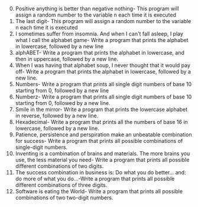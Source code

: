 0. Positive anything is better than negative nothing- This program will assign a random number to the variable n each time it is executed
1. The last digit- This program will assign a random number to the variable n each time it is executed
2. I sometimes suffer from insomnia. And when I can't fall asleep, I play what I call the alphabet game- Write a program that prints the alphabet in lowercase, followed by a new line
3. alphABET- Write a program that prints the alphabet in lowercase, and then in uppercase, followed by a new line.
4. When I was having that alphabet soup, I never thought that it would pay off- Write a program that prints the alphabet in lowercase, followed by a new line.
5. Numbers- Write a program that prints all single digit numbers of base 10 starting from 0, followed by a new line
6. Numberz- Write a program that prints all single digit numbers of base 10 starting from 0, followed by a new line.
7. Smile in the mirror- Write a program that prints the lowercase alphabet in reverse, followed by a new line.
8. Hexadecimal- Write a program that prints all the numbers of base 16 in lowercase, followed by a new line.
9. Patience, persistence and perspiration make an unbeatable combination for success- Write a program that prints all possible combinations of single-digit numbers.
10. Inventing is a combination of brains and materials. The more brains you use, the less material you need- Write a program that prints all possible different combinations of two digits.
11. The success combination in business is: Do what you do better... and: do more of what you do...-Write a program that prints all possible different combinations of three digits.
12. Software is eating the World- Write a program that prints all possible combinations of two two-digit numbers.
